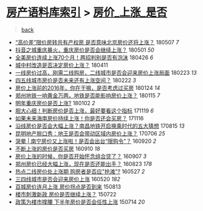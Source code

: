 [房产语料库索引](../../README.md)  > [房价_上涨_是否](房价_上涨_是否.md)
====
> [back](../README.md)

- [“高价差”限价房转共有产权房 是否意味北京房价还将上涨？](http://jkwz.applinzi.com/ittc/7100499323441906695.html#%E2%80%9C%E9%AB%98%E4%BB%B7%E5%B7%AE%E2%80%9D%E9%99%90%E4%BB%B7%E6%88%BF%E8%BD%AC%E5%85%B1%E6%9C%89%E4%BA%A7%E6%9D%83%E6%88%BF+%E6%98%AF%E5%90%A6%E6%84%8F%E5%91%B3%E5%8C%97%E4%BA%AC%E6%88%BF%E4%BB%B7%E8%BF%98%E5%B0%86%E4%B8%8A%E6%B6%A8%EF%BC%9F) 180507 *7* 
- [抖音之城重庆暴火，重庆房价是否会继续上涨？](http://jkwz.applinzi.com/ittc/7098272137368568843.html#%E6%8A%96%E9%9F%B3%E4%B9%8B%E5%9F%8E%E9%87%8D%E5%BA%86%E6%9A%B4%E7%81%AB%EF%BC%8C%E9%87%8D%E5%BA%86%E6%88%BF%E4%BB%B7%E6%98%AF%E5%90%A6%E4%BC%9A%E7%BB%A7%E7%BB%AD%E4%B8%8A%E6%B6%A8%EF%BC%9F) 180501 *50* 
- [全美房价连续上涨70个月！两招判别是否有泡沫](http://jkwz.applinzi.com/ittc/7096325253125112843.html#%E5%85%A8%E7%BE%8E%E6%88%BF%E4%BB%B7%E8%BF%9E%E7%BB%AD%E4%B8%8A%E6%B6%A870%E4%B8%AA%E6%9C%88%EF%BC%81%E4%B8%A4%E6%8B%9B%E5%88%A4%E5%88%AB%E6%98%AF%E5%90%A6%E6%9C%89%E6%B3%A1%E6%B2%AB) 180426 *6* 
- [城中村改造是否决定房价上涨？](http://jkwz.applinzi.com/ittc/7090653233670521872.html#%E5%9F%8E%E4%B8%AD%E6%9D%91%E6%94%B9%E9%80%A0%E6%98%AF%E5%90%A6%E5%86%B3%E5%AE%9A%E6%88%BF%E4%BB%B7%E4%B8%8A%E6%B6%A8%EF%BC%9F) 180411  
- [一线房价过高，刚需二线购房，二线城市是否会迎来房价上涨局面](http://jkwz.applinzi.com/ittc/7073225648372188167.html#%E4%B8%80%E7%BA%BF%E6%88%BF%E4%BB%B7%E8%BF%87%E9%AB%98%EF%BC%8C%E5%88%9A%E9%9C%80%E4%BA%8C%E7%BA%BF%E8%B4%AD%E6%88%BF%EF%BC%8C%E4%BA%8C%E7%BA%BF%E5%9F%8E%E5%B8%82%E6%98%AF%E5%90%A6%E4%BC%9A%E8%BF%8E%E6%9D%A5%E6%88%BF%E4%BB%B7%E4%B8%8A%E6%B6%A8%E5%B1%80%E9%9D%A2) 180223 *13* 
- [四五线城市房价是否未来还有上涨空间？](http://jkwz.applinzi.com/ittc/7072904849383752715.html#%E5%9B%9B%E4%BA%94%E7%BA%BF%E5%9F%8E%E5%B8%82%E6%88%BF%E4%BB%B7%E6%98%AF%E5%90%A6%E6%9C%AA%E6%9D%A5%E8%BF%98%E6%9C%89%E4%B8%8A%E6%B6%A8%E7%A9%BA%E9%97%B4%EF%BC%9F) 180222 *3* 
- [房价上涨前的2016年，你在干嘛，是否考虑过买房](http://jkwz.applinzi.com/ittc/7062216183472718855.html#%E6%88%BF%E4%BB%B7%E4%B8%8A%E6%B6%A8%E5%89%8D%E7%9A%842016%E5%B9%B4%EF%BC%8C%E4%BD%A0%E5%9C%A8%E5%B9%B2%E5%98%9B%EF%BC%8C%E6%98%AF%E5%90%A6%E8%80%83%E8%99%91%E8%BF%87%E4%B9%B0%E6%88%BF) 180124 *14* 
- [郑州地铁一响黄金万两，地铁是否能影响房价上涨？](http://jkwz.applinzi.com/ittc/7058831610349093895.html#%E9%83%91%E5%B7%9E%E5%9C%B0%E9%93%81%E4%B8%80%E5%93%8D%E9%BB%84%E9%87%91%E4%B8%87%E4%B8%A4%EF%BC%8C%E5%9C%B0%E9%93%81%E6%98%AF%E5%90%A6%E8%83%BD%E5%BD%B1%E5%93%8D%E6%88%BF%E4%BB%B7%E4%B8%8A%E6%B6%A8%EF%BC%9F) 180115 *7* 
- [明年重庆房价是否上涨?](http://jkwz.applinzi.com/ittc/7053952143294202887.html#%E6%98%8E%E5%B9%B4%E9%87%8D%E5%BA%86%E6%88%BF%E4%BB%B7%E6%98%AF%E5%90%A6%E4%B8%8A%E6%B6%A8%3F) 180102 *2* 
- [胆大心细！判断房价是否上涨，最好要看这个指标](http://jkwz.applinzi.com/ittc/7037642059341628432.html#%E8%83%86%E5%A4%A7%E5%BF%83%E7%BB%86%EF%BC%81%E5%88%A4%E6%96%AD%E6%88%BF%E4%BB%B7%E6%98%AF%E5%90%A6%E4%B8%8A%E6%B6%A8%EF%BC%8C%E6%9C%80%E5%A5%BD%E8%A6%81%E7%9C%8B%E8%BF%99%E4%B8%AA%E6%8C%87%E6%A0%87) 171119 *6* 
- [如果未来海南房价持续上涨！你是否还会买房？](http://jkwz.applinzi.com/ittc/7036562044445262865.html#%E5%A6%82%E6%9E%9C%E6%9C%AA%E6%9D%A5%E6%B5%B7%E5%8D%97%E6%88%BF%E4%BB%B7%E6%8C%81%E7%BB%AD%E4%B8%8A%E6%B6%A8%EF%BC%81%E4%BD%A0%E6%98%AF%E5%90%A6%E8%BF%98%E4%BC%9A%E4%B9%B0%E6%88%BF%EF%BC%9F) 171116  
- [沿线房价是否会大幅上涨？南昌地铁开启换乘时代的五大猜想](http://jkwz.applinzi.com/ittc/7001748101625545745.html#%E6%B2%BF%E7%BA%BF%E6%88%BF%E4%BB%B7%E6%98%AF%E5%90%A6%E4%BC%9A%E5%A4%A7%E5%B9%85%E4%B8%8A%E6%B6%A8%EF%BC%9F%E5%8D%97%E6%98%8C%E5%9C%B0%E9%93%81%E5%BC%80%E5%90%AF%E6%8D%A2%E4%B9%98%E6%97%B6%E4%BB%A3%E7%9A%84%E4%BA%94%E5%A4%A7%E7%8C%9C%E6%83%B3) 170815 *13* 
- [昆明地产脱口秀：地王是否会带动区域内房价上涨？](http://jkwz.applinzi.com/ittc/6986985297945297936.html#%E6%98%86%E6%98%8E%E5%9C%B0%E4%BA%A7%E8%84%B1%E5%8F%A3%E7%A7%80%EF%BC%9A%E5%9C%B0%E7%8E%8B%E6%98%AF%E5%90%A6%E4%BC%9A%E5%B8%A6%E5%8A%A8%E5%8C%BA%E5%9F%9F%E5%86%85%E6%88%BF%E4%BB%B7%E4%B8%8A%E6%B6%A8%EF%BC%9F) 170706 *25* 
- [哭晕 | 南宁房价又上涨啦！是否会出台“限购令”？](http://jkwz.applinzi.com/ittc/6879917783214720005.html#%E5%93%AD%E6%99%95+%7C+%E5%8D%97%E5%AE%81%E6%88%BF%E4%BB%B7%E5%8F%88%E4%B8%8A%E6%B6%A8%E5%95%A6%EF%BC%81%E6%98%AF%E5%90%A6%E4%BC%9A%E5%87%BA%E5%8F%B0%E2%80%9C%E9%99%90%E8%B4%AD%E4%BB%A4%E2%80%9D%EF%BC%9F) 160920 *2* 
- [不断上涨的房价是否买房](http://jkwz.applinzi.com/ittc/6875909642579887109.html#%E4%B8%8D%E6%96%AD%E4%B8%8A%E6%B6%A8%E7%9A%84%E6%88%BF%E4%BB%B7%E6%98%AF%E5%90%A6%E4%B9%B0%E6%88%BF) 160910 *18* 
- [房价上涨的时候，你是否开始怀念组合贷了？](http://jkwz.applinzi.com/ittc/6875085401475269637.html#%E6%88%BF%E4%BB%B7%E4%B8%8A%E6%B6%A8%E7%9A%84%E6%97%B6%E5%80%99%EF%BC%8C%E4%BD%A0%E6%98%AF%E5%90%A6%E5%BC%80%E5%A7%8B%E6%80%80%E5%BF%B5%E7%BB%84%E5%90%88%E8%B4%B7%E4%BA%86%EF%BC%9F) 160907 *3* 
- [郑州房价已经大幅上涨，现在是否还能出手？](http://jkwz.applinzi.com/ittc/6869665609343828997.html#%E9%83%91%E5%B7%9E%E6%88%BF%E4%BB%B7%E5%B7%B2%E7%BB%8F%E5%A4%A7%E5%B9%85%E4%B8%8A%E6%B6%A8%EF%BC%8C%E7%8E%B0%E5%9C%A8%E6%98%AF%E5%90%A6%E8%BF%98%E8%83%BD%E5%87%BA%E6%89%8B%EF%BC%9F) 160823 *178* 
- [热点二线房价处上涨期 购房者是否应&quot;抢滩&quot;?](http://jkwz.applinzi.com/ittc/6836841469398483972.html#%E7%83%AD%E7%82%B9%E4%BA%8C%E7%BA%BF%E6%88%BF%E4%BB%B7%E5%A4%84%E4%B8%8A%E6%B6%A8%E6%9C%9F+%E8%B4%AD%E6%88%BF%E8%80%85%E6%98%AF%E5%90%A6%E5%BA%94%26quot%3B%E6%8A%A2%E6%BB%A9%26quot%3B%3F) 160527 *2* 
- [三四线城市是否会迎来房价上涨](http://jkwz.applinzi.com/ittc/6834433997723403269.html#%E4%B8%89%E5%9B%9B%E7%BA%BF%E5%9F%8E%E5%B8%82%E6%98%AF%E5%90%A6%E4%BC%9A%E8%BF%8E%E6%9D%A5%E6%88%BF%E4%BB%B7%E4%B8%8A%E6%B6%A8) 160520 *182* 
- [百城房价连月上涨 房价拐点是否到来](http://jkwz.applinzi.com/ittc/547650611439458245.html#%E7%99%BE%E5%9F%8E%E6%88%BF%E4%BB%B7%E8%BF%9E%E6%9C%88%E4%B8%8A%E6%B6%A8+%E6%88%BF%E4%BB%B7%E6%8B%90%E7%82%B9%E6%98%AF%E5%90%A6%E5%88%B0%E6%9D%A5) 150813  
- [楼市刺激新政 房价是否继续上涨？](http://jkwz.applinzi.com/ittc/547650614980771061.html#%E6%A5%BC%E5%B8%82%E5%88%BA%E6%BF%80%E6%96%B0%E6%94%BF+%E6%88%BF%E4%BB%B7%E6%98%AF%E5%90%A6%E7%BB%A7%E7%BB%AD%E4%B8%8A%E6%B6%A8%EF%BC%9F) 150722  
- [政策为楼市撑腰 下半年房价是否会任性上涨](http://jkwz.applinzi.com/ittc/547650614987506495.html#%E6%94%BF%E7%AD%96%E4%B8%BA%E6%A5%BC%E5%B8%82%E6%92%91%E8%85%B0+%E4%B8%8B%E5%8D%8A%E5%B9%B4%E6%88%BF%E4%BB%B7%E6%98%AF%E5%90%A6%E4%BC%9A%E4%BB%BB%E6%80%A7%E4%B8%8A%E6%B6%A8) 150714 *20* 
